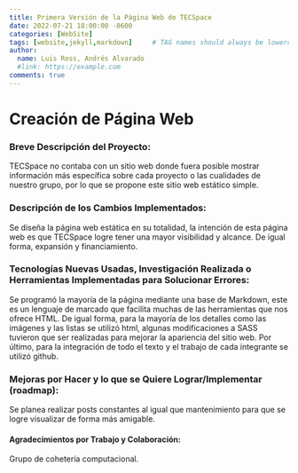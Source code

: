 ```yaml
---
title: Primera Versión de la Página Web de TECSpace
date: 2022-07-21 18:00:00 -0600
categories: [WebSite]
tags: [website,jekyll,markdown]     # TAG names should always be lowercase
author:
  name: Luis Ross, Andrés Alvarado 
  #link: https://example.com
comments: true
---
```

# Creación de Página Web

### Breve Descripción del Proyecto:
TECSpace no contaba con un sitio web donde fuera posible mostrar información más específica sobre cada proyecto o las cualidades de nuestro grupo, por lo que se propone este sitio web estático simple.

### Descripción de los Cambios Implementados:
Se diseña la página web estática en su totalidad, la intención de esta página web es que TECSpace logre tener una mayor visibilidad y alcance. De igual forma, expansión y financiamiento.

### Tecnologías Nuevas Usadas, Investigación Realizada o Herramientas Implementadas para Solucionar Errores:
Se programó la mayoría de la página mediante una base de Markdown, este es un lenguaje de marcado que facilita muchas de las herramientas que nos ofrece HTML. De igual forma, para la mayoría de los detalles como las imágenes y las listas se utilizó html, algunas modificaciones a SASS tuvieron que ser realizadas para mejorar la apariencia del sitio web. Por último, para la integración de todo el texto y el trabajo de cada integrante se utilizó github.

### Mejoras por Hacer y lo que se Quiere Lograr/Implementar (roadmap):
Se planea realizar posts constantes al igual que mantenimiento para que se logre visualizar de forma más amigable.

#### Agradecimientos por Trabajo y Colaboración:
Grupo de cohetería computacional.
